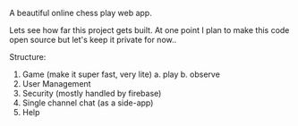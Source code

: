 A beautiful online chess play web app. 

Lets see how far this project gets built. At one point I plan to make this code open source but let's keep it private for now..

Structure:

1. Game (make it super fast, very lite)
  a. play
  b. observe
2. User Management
3. Security (mostly handled by firebase)
4. Single channel chat (as a side-app)
5. Help
